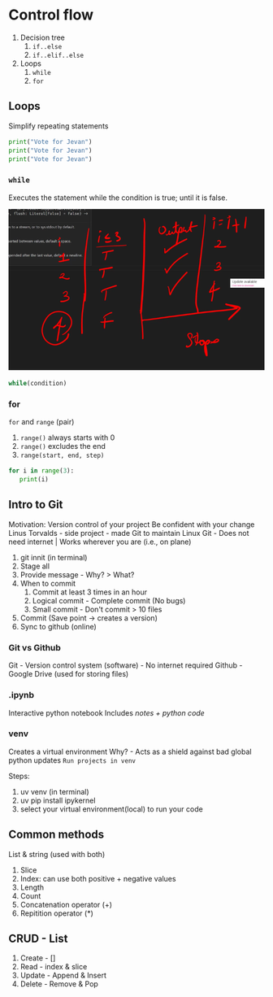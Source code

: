 # Control flow

1. Decision tree
   1. `if..else`
   2. `if..elif..else`
2. Loops
   1. `while`
   2. `for`

## Loops

Simplify repeating statements

```py
print("Vote for Jevan")
print("Vote for Jevan")
print("Vote for Jevan")
```

### `while`

Executes the statement while the condition is true; until it is false.

![alt text](image.png)

```py
while(condition)
```

### for

`for` and `range` (pair)

1. `range()` always starts with 0
2. `range()` excludes the end
3. `range(start, end, step)`

```py
for i in range(3):
   print(i)
```

## Intro to Git

Motivation: Version control of your project
Be confident with your change
Linus Torvalds - side project - made Git to maintain Linux
Git - Does not need internet | Works wherever you are (i.e., on plane)

1. git innit (in terminal)
2. Stage all
3. Provide message - Why? > What?
4. When to commit
   1. Commit at least 3 times in an hour
   2. Logical commit - Complete commit (No bugs)
   3. Small commit - Don't commit > 10 files
5. Commit (Save point -> creates a version)
6. Sync to github (online)

### Git vs Github

Git - Version control system (software) - No internet required
Github - Google Drive (used for storing files)

### .ipynb

Interactive python notebook
Includes _notes + python code_

### venv

Creates a virtual environment
Why? - Acts as a shield against bad global python updates
`Run projects in venv`

Steps:

1. uv venv (in terminal)
2. uv pip install ipykernel
3. select your virtual environment(local) to run your code

## Common methods

List & string (used with both)

1. Slice
2. Index: can use both positive + negative values
3. Length
4. Count
5. Concatenation operator (+)
6. Repitition operator (\*)

## CRUD - List

1. Create - []
2. Read - index & slice
3. Update - Append & Insert
4. Delete - Remove & Pop

